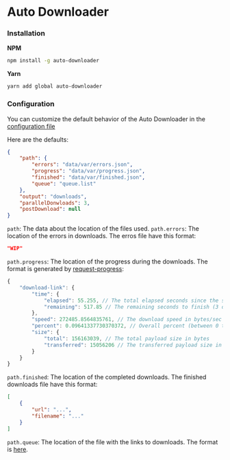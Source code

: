 # Auto Downloader

### Installation

**NPM**
```bash
npm install -g auto-downloader
```

**Yarn**
```bash
yarn add global auto-downloader
```

### Configuration

You can customize the default behavior of the Auto Downloader in the [configuration file](data/configs.json)

Here are the defaults:

```json
{   
    "path": {
        "errors": "data/var/errors.json",
        "progress": "data/var/progress.json",
        "finished": "data/var/finished.json",
        "queue": "queue.list"
    },
    "output": "downloads",
    "parallelDonwloads": 3,
    "postDownload": null
}
```

``path``: The data about the location of the files used.
``path.errors``: The location of the errors in downloads. The erros file have this format:
```json
"WIP"
```

``path.progress``: The location of the progress during the downloads. The format is generated by [request-progress](https://www.npmjs.com/package/request-progress):

```js
{
    "download-link": {
        "time": {
            "elapsed": 55.255, // The total elapsed seconds since the start (3 decimals)
            "remaining": 517.85 // The remaining seconds to finish (3 decimals)
        },
        "speed": 272485.8564835761, // The download speed in bytes/sec
        "percent": 0.09641337730370372, // Overall percent (between 0 to 1)
        "size": {
            "total": 156163039, // The total payload size in bytes
            "transferred": 15056206 // The transferred payload size in bytes
        }
    }
}
```
``path.finished``: The location of the completed downloads. The finished downloads file have this format:
```json
[
    {
        "url": "...",
        "filename": "..."
    }
]
```
``path.queue``: The location of the file with the links to downloads. The format is [here]().